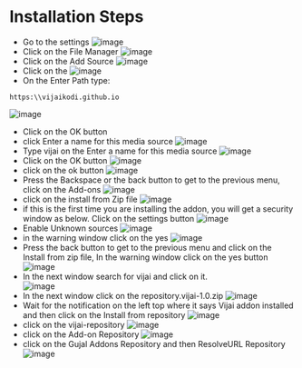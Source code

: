 # Installation Steps
* Go to the settings 
![image](https://user-images.githubusercontent.com/73403829/144691394-88ef8789-09c9-495a-a4ac-00984206e04d.png)
* Click on the File Manager
![image](https://user-images.githubusercontent.com/73403829/144691438-bb973d75-aaca-485a-bd80-96a849c741f9.png)
* Click on the Add Source
![image](https://user-images.githubusercontent.com/73403829/144691463-43b9b676-aa99-4cb5-8988-a73d446f18b7.png)
* Click on the <None>
![image](https://user-images.githubusercontent.com/73403829/144691486-9c67b717-9e82-4d9f-9876-e63d603c3796.png)
* On the Enter Path type:
```
https:\\vijaikodi.github.io
```
![image](https://user-images.githubusercontent.com/73403829/144691577-b4086ad8-6764-4d39-a81c-fafb65b2bbb9.png)
* Click on the OK button 
* click Enter a name for this media source
![image](https://user-images.githubusercontent.com/73403829/144691669-c1661eaf-4ec8-4ffc-b5e5-56c6b5b0795e.png)
* Type vijai on the Enter a name for this media source
![image](https://user-images.githubusercontent.com/73403829/144691714-a107177e-b74c-49d3-b9fe-3a7a7fa933ec.png)
* Click on the OK button 
![image](https://user-images.githubusercontent.com/73403829/144691725-a2adb7e5-e332-47c2-8b64-b7a0430bc65a.png)
* click on the ok button
![image](https://user-images.githubusercontent.com/73403829/144691737-fb5f41c0-068f-4eff-a0cb-0cd3307bfb02.png)
 * Press the Backspace or the back button to get to the previous menu, click on the Add-ons
![image](https://user-images.githubusercontent.com/73403829/144691803-e6a692db-3da8-481f-8ca6-3ed7ca25172c.png)
* click on the install from Zip file
![image](https://user-images.githubusercontent.com/73403829/144691844-b94c27fb-d2f8-4b7d-a9c5-adf55b9bef89.png)
* if this is the first time you are installing the addon, you will get a security window as below. Click on the settings button
![image](https://user-images.githubusercontent.com/73403829/144691913-c8563c23-f146-43dc-acef-52d69f14e66e.png)
* Enable Unknown sources 
![image](https://user-images.githubusercontent.com/73403829/144691966-e38931fe-3de5-4d24-9241-bd9888b13d85.png)
* in the warning window click on the yes 
![image](https://user-images.githubusercontent.com/73403829/144691994-cc6c4e76-e633-47b4-b876-32779c178608.png)
* Press the back button to get to the previous menu and click on the Install from zip file, In the warning window click on the yes button
  ![image](https://user-images.githubusercontent.com/73403829/144692073-00cb4e26-6272-4821-8553-8bd4b0b74700.png)
* In the next window search for vijai and click on it.  
  ![image](https://user-images.githubusercontent.com/73403829/144692129-4a32302b-9b59-4af0-ae6b-fd33ccda5f67.png)
* In the next window click on the repository.vijai-1.0.zip
  ![image](https://user-images.githubusercontent.com/73403829/144692154-636a9de5-2988-4393-a7fa-b199c6ceb95f.png)
* Wait for the notification on the left top where it says Vijai addon installed and then click on the Install from repository
![image](https://user-images.githubusercontent.com/73403829/144692036-67711a43-f90a-4e10-a821-db49d7b69570.png)
* click on the vijai-repository
![image](https://user-images.githubusercontent.com/73403829/144692215-498f7850-942f-4ea0-8613-c9602f205ab7.png)
* click on the Add-on Repository
![image](https://user-images.githubusercontent.com/73403829/144692270-7ae5991a-3abe-4cde-bfe5-f3b09e8c8813.png)
* click on the Gujal Addons Repository and then ResolveURL Repository
![image](https://user-images.githubusercontent.com/73403829/144692359-42e41275-3aea-4c5e-b5c2-648fbef2d171.png)

  


  




